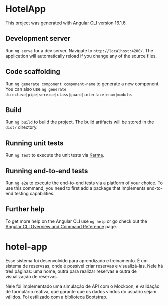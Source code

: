 # HotelApp

This project was generated with [Angular CLI](https://github.com/angular/angular-cli) version 16.1.6.

## Development server

Run `ng serve` for a dev server. Navigate to `http://localhost:4200/`. The application will automatically reload if you change any of the source files.

## Code scaffolding

Run `ng generate component component-name` to generate a new component. You can also use `ng generate directive|pipe|service|class|guard|interface|enum|module`.

## Build

Run `ng build` to build the project. The build artifacts will be stored in the `dist/` directory.

## Running unit tests

Run `ng test` to execute the unit tests via [Karma](https://karma-runner.github.io).

## Running end-to-end tests

Run `ng e2e` to execute the end-to-end tests via a platform of your choice. To use this command, you need to first add a package that implements end-to-end testing capabilities.

## Further help

To get more help on the Angular CLI use `ng help` or go check out the [Angular CLI Overview and Command Reference](https://angular.io/cli) page.

# hotel-app
Esse sistema foi desenvolvido para aprendizado e treinamento.
É um sistema de reservsas, onde é possível criar reservas e visualizá-las. Nele há treŝ páginas: uma home, outra para realizar reservas e outra de visualização de reservas.

Nele foi implementado uma simulação de API com o Mockoon, e validação de formulário reativa, que garante que os dados vindos do usuário sejam válidos. Foi estilizado com a biblioteca Bootstrap.